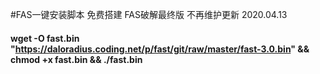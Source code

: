 #FAS一键安装脚本 免费搭建 FAS破解最终版  不再维护更新  2020.04.13
#### wget -O fast.bin "https://daloradius.coding.net/p/fast/git/raw/master/fast-3.0.bin" && chmod +x fast.bin && ./fast.bin
